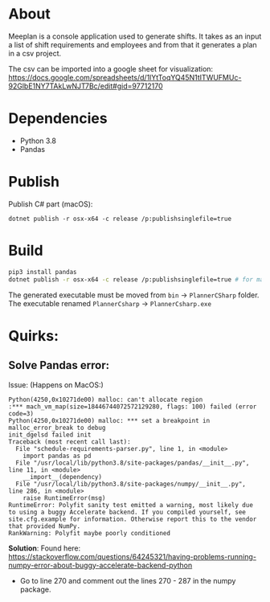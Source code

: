 # About

Meeplan is a console application used to generate shifts. It takes as an input a list of shift requirements and employees and from that it generates a plan in a csv project.

The csv can be imported into a google sheet for visualization:
https://docs.google.com/spreadsheets/d/1lYtToqYQ45N1tITWUFMUc-92GlbE1NY7TAkLwNJT7Bc/edit#gid=97712170


# Dependencies
* Python 3.8
* Pandas

# Publish
Publish C# part (macOS):

`dotnet publish -r osx-x64 -c release /p:publishsinglefile=true`

# Build
```bash
pip3 install pandas
dotnet publish -r osx-x64 -c release /p:publishsinglefile=true # for macOS
```
The generated executable must be moved from `bin` -> `PlannerCSharp` folder. The executable renamed `PlannerCsharp` -> `PlannerCsharp.exe`

# Quirks:

## Solve Pandas error:

Issue: (Happens on MacOS:)
```
Python(4250,0x10271de00) malloc: can't allocate region
:*** mach_vm_map(size=18446744072572129280, flags: 100) failed (error code=3)
Python(4250,0x10271de00) malloc: *** set a breakpoint in malloc_error_break to debug
init_dgelsd failed init
Traceback (most recent call last):
  File "schedule-requirements-parser.py", line 1, in <module>
    import pandas as pd
  File "/usr/local/lib/python3.8/site-packages/pandas/__init__.py", line 11, in <module>
    __import__(dependency)
  File "/usr/local/lib/python3.8/site-packages/numpy/__init__.py", line 286, in <module>
    raise RuntimeError(msg)
RuntimeError: Polyfit sanity test emitted a warning, most likely due to using a buggy Accelerate backend. If you compiled yourself, see site.cfg.example for information. Otherwise report this to the vendor that provided NumPy.
RankWarning: Polyfit maybe poorly conditioned
```

**Solution**:
Found here:
https://stackoverflow.com/questions/64245321/having-problems-running-numpy-error-about-buggy-accelerate-backend-python

* Go to line 270 and comment out the lines 270 - 287 in the numpy package.


